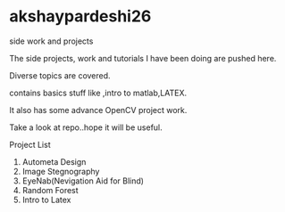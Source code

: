 # akshaypardeshi26
side work and projects


The side projects, work and tutorials I have been doing are pushed here.

Diverse topics are covered.

contains basics stuff like ,intro to matlab,LATEX.

It also has some advance OpenCV project work.

Take a look at repo..hope it will be useful.

Project List

1. Autometa Design
2. Image Stegnography
3. EyeNab(Nevigation Aid for Blind)
4. Random Forest
5. Intro to Latex

